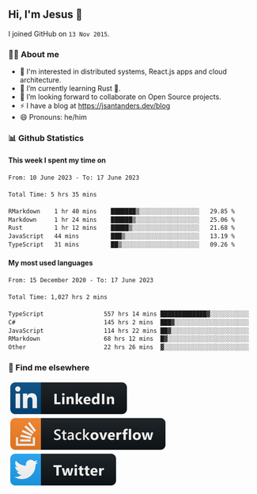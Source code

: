 ## Hi, I'm Jesus 👋

I joined GitHub on `13 Nov 2015`.

<!-- Talking about you -->

### 👨‍💻 About me

- 👦 I'm interested in distributed systems, React.js apps and cloud architecture.
- 🌱 I’m currently learning Rust 🦀.
- 👯 I’m looking forward to collaborate on Open Source projects.
- ⚡️ I have a blog at <https://jsantanders.dev/blog>
- 😄 Pronouns: he/him

### 📊 Github Statistics

#### This week I spent my time on

<!--START_SECTION:weekly-->

```txt
From: 10 June 2023 - To: 17 June 2023

Total Time: 5 hrs 35 mins

RMarkdown    1 hr 40 mins    ███████▒░░░░░░░░░░░░░░░░░   29.85 %
Markdown     1 hr 24 mins    ██████▒░░░░░░░░░░░░░░░░░░   25.06 %
Rust         1 hr 12 mins    █████▒░░░░░░░░░░░░░░░░░░░   21.68 %
JavaScript   44 mins         ███▒░░░░░░░░░░░░░░░░░░░░░   13.19 %
TypeScript   31 mins         ██▒░░░░░░░░░░░░░░░░░░░░░░   09.26 %
```

<!--END_SECTION:weekly-->

#### My most used languages

<!--START_SECTION:alltime-->

```txt
From: 15 December 2020 - To: 17 June 2023

Total Time: 1,027 hrs 2 mins

TypeScript                 557 hrs 14 mins █████████████▓░░░░░░░░░░░   54.26 %
C#                         145 hrs 2 mins  ███▓░░░░░░░░░░░░░░░░░░░░░   14.12 %
JavaScript                 114 hrs 22 mins ██▓░░░░░░░░░░░░░░░░░░░░░░   11.14 %
RMarkdown                  68 hrs 12 mins  █▓░░░░░░░░░░░░░░░░░░░░░░░   06.64 %
Other                      22 hrs 26 mins  ▓░░░░░░░░░░░░░░░░░░░░░░░░   02.18 %
```

<!--END_SECTION:alltime-->

### 📢 Find me elsewhere

<p>
  <a target="_blank" href="https://linkedin.com/in/jsantanders">
    <img src="https://github.com/jsantanders/jsantanders/blob/master/img/linkedin.svg" alt="LinkedIn" style="vertical-align:top; margin:4px">
  </a>
  
  <a target="_blank" href="https://stackoverflow.com/users/7318331/jesus-santander">
    <img src="https://github.com/jsantanders/jsantanders/blob/master/img/stackoverflow.svg" alt="StackOverflow" style="vertical-align:top; margin:4px">
  </a>
  
  <a target="_blank" href="http://twitter.com/jsantanders">
    <img src="https://github.com/jsantanders/jsantanders/blob/master/img/twitter.svg" alt="Twitter" style="vertical-align:top; margin:4px">
  </a>
</p>

